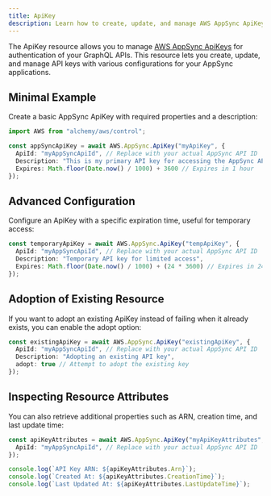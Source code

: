 ```yaml
---
title: ApiKey
description: Learn how to create, update, and manage AWS AppSync ApiKeys using Alchemy Cloud Control.
---
```


The ApiKey resource allows you to manage [AWS AppSync ApiKeys](https://docs.aws.amazon.com/appsync/latest/userguide/) for authentication of your GraphQL APIs. This resource lets you create, update, and manage API keys with various configurations for your AppSync applications.

## Minimal Example

Create a basic AppSync ApiKey with required properties and a description:

```ts
import AWS from "alchemy/aws/control";

const appSyncApiKey = await AWS.AppSync.ApiKey("myApiKey", {
  ApiId: "myAppSyncApiId", // Replace with your actual AppSync API ID
  Description: "This is my primary API key for accessing the AppSync API",
  Expires: Math.floor(Date.now() / 1000) + 3600 // Expires in 1 hour
});
```

## Advanced Configuration

Configure an ApiKey with a specific expiration time, useful for temporary access:

```ts
const temporaryApiKey = await AWS.AppSync.ApiKey("tempApiKey", {
  ApiId: "myAppSyncApiId", // Replace with your actual AppSync API ID
  Description: "Temporary API key for limited access",
  Expires: Math.floor(Date.now() / 1000) + (24 * 3600) // Expires in 24 hours
});
```

## Adoption of Existing Resource

If you want to adopt an existing ApiKey instead of failing when it already exists, you can enable the adopt option:

```ts
const existingApiKey = await AWS.AppSync.ApiKey("existingApiKey", {
  ApiId: "myAppSyncApiId", // Replace with your actual AppSync API ID
  Description: "Adopting an existing API key",
  adopt: true // Attempt to adopt the existing key
});
``` 

## Inspecting Resource Attributes

You can also retrieve additional properties such as ARN, creation time, and last update time:

```ts
const apiKeyAttributes = await AWS.AppSync.ApiKey("myApiKeyAttributes", {
  ApiId: "myAppSyncApiId", // Replace with your actual AppSync API ID
});

console.log(`API Key ARN: ${apiKeyAttributes.Arn}`);
console.log(`Created At: ${apiKeyAttributes.CreationTime}`);
console.log(`Last Updated At: ${apiKeyAttributes.LastUpdateTime}`);
```